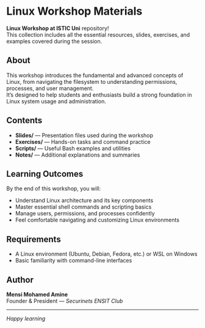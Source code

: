 # Linux Workshop Materials

**Linux Workshop at ISTIC Uni** repository!  
This collection includes all the essential resources, slides, exercises, and examples covered during the session.

## About

This workshop introduces the fundamental and advanced concepts of Linux, from navigating the filesystem to understanding permissions, processes, and user management.  
It’s designed to help students and enthusiasts build a strong foundation in Linux system usage and administration.

## Contents

- **Slides/** — Presentation files used during the workshop
- **Exercises/** — Hands-on tasks and command practice
- **Scripts/** — Useful Bash examples and utilities
- **Notes/** — Additional explanations and summaries

## Learning Outcomes

By the end of this workshop, you will:

- Understand Linux architecture and its key components
- Master essential shell commands and scripting basics
- Manage users, permissions, and processes confidently
- Feel comfortable navigating and customizing Linux environments

## Requirements

- A Linux environment (Ubuntu, Debian, Fedora, etc.) or WSL on Windows
- Basic familiarity with command-line interfaces

## Author

**Mensi Mohamed Amine**  
Founder & President — _Securinets ENSIT Club_

---

_Happy learning_
